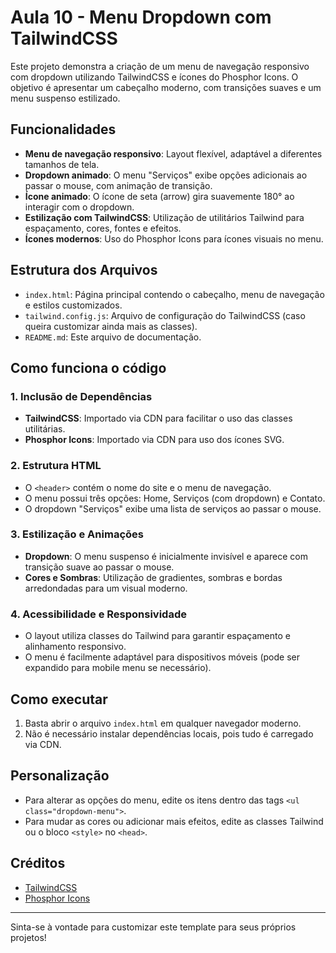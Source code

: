 # Aula 10 - Menu Dropdown com TailwindCSS

Este projeto demonstra a criação de um menu de navegação responsivo com dropdown utilizando TailwindCSS e ícones do Phosphor Icons. O objetivo é apresentar um cabeçalho moderno, com transições suaves e um menu suspenso estilizado.

## Funcionalidades

- **Menu de navegação responsivo**: Layout flexível, adaptável a diferentes tamanhos de tela.
- **Dropdown animado**: O menu "Serviços" exibe opções adicionais ao passar o mouse, com animação de transição.
- **Ícone animado**: O ícone de seta (arrow) gira suavemente 180° ao interagir com o dropdown.
- **Estilização com TailwindCSS**: Utilização de utilitários Tailwind para espaçamento, cores, fontes e efeitos.
- **Ícones modernos**: Uso do Phosphor Icons para ícones visuais no menu.

## Estrutura dos Arquivos

- `index.html`: Página principal contendo o cabeçalho, menu de navegação e estilos customizados.
- `tailwind.config.js`: Arquivo de configuração do TailwindCSS (caso queira customizar ainda mais as classes).
- `README.md`: Este arquivo de documentação.

## Como funciona o código

### 1. Inclusão de Dependências
- **TailwindCSS**: Importado via CDN para facilitar o uso das classes utilitárias.
- **Phosphor Icons**: Importado via CDN para uso dos ícones SVG.

### 2. Estrutura HTML
- O `<header>` contém o nome do site e o menu de navegação.
- O menu possui três opções: Home, Serviços (com dropdown) e Contato.
- O dropdown "Serviços" exibe uma lista de serviços ao passar o mouse.

### 3. Estilização e Animações
- **Dropdown**: O menu suspenso é inicialmente invisível e aparece com transição suave ao passar o mouse.
- **Cores e Sombras**: Utilização de gradientes, sombras e bordas arredondadas para um visual moderno.

### 4. Acessibilidade e Responsividade
- O layout utiliza classes do Tailwind para garantir espaçamento e alinhamento responsivo.
- O menu é facilmente adaptável para dispositivos móveis (pode ser expandido para mobile menu se necessário).

## Como executar

1. Basta abrir o arquivo `index.html` em qualquer navegador moderno.
2. Não é necessário instalar dependências locais, pois tudo é carregado via CDN.

## Personalização
- Para alterar as opções do menu, edite os itens dentro das tags `<ul class="dropdown-menu">`.
- Para mudar as cores ou adicionar mais efeitos, edite as classes Tailwind ou o bloco `<style>` no `<head>`.

## Créditos
- [TailwindCSS](https://tailwindcss.com/)
- [Phosphor Icons](https://phosphoricons.com/)

---

Sinta-se à vontade para customizar este template para seus próprios projetos!